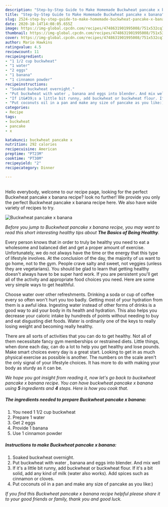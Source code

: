 ```yaml
---
description: "Step-by-Step Guide to Make Homemade Buckwheat pancake x banana"
title: "Step-by-Step Guide to Make Homemade Buckwheat pancake x banana"
slug: 2524-step-by-step-guide-to-make-homemade-buckwheat-pancake-x-banana
date: 2020-10-14T14:08:05.655Z
image: https://img-global.cpcdn.com/recipes/4748631901995008/751x532cq70/buckwheat-pancake-x-banana-recipe-main-photo.jpg
thumbnail: https://img-global.cpcdn.com/recipes/4748631901995008/751x532cq70/buckwheat-pancake-x-banana-recipe-main-photo.jpg
cover: https://img-global.cpcdn.com/recipes/4748631901995008/751x532cq70/buckwheat-pancake-x-banana-recipe-main-photo.jpg
author: Mario Hawkins
ratingvalue: 4.5
reviewcount: 11
recipeingredient:
- "1 1/2 cup buckwheat"
- "1 water"
- "2 eggs"
- "1 banana"
- "1 cinnamon powder"
recipeinstructions:
- "Soaked buckwheat overnight."
- "Put buckwheat with water , banana and eggs into blender. And mix well"
- "If it&#39;s a little bit runny, add buckwheat or buckwheat flour. If it&#39;s a bit solid, add any kind of milk (water also works). Add spices such as cinnamon or cloves."
- "Put coconuts oil in a pan and make any size of pancake as you like:)"
categories:
- Recipe
tags:
- buckwheat
- pancake
- x

katakunci: buckwheat pancake x 
nutrition: 292 calories
recipecuisine: American
preptime: "PT23M"
cooktime: "PT30M"
recipeyield: "2"
recipecategory: Dinner

---
```

<br>
Hello everybody, welcome to our recipe page, looking for the perfect Buckwheat pancake x banana recipe? look no further! We provide you only the perfect Buckwheat pancake x banana recipe here. We also have wide variety of recipes to try.
<br>


![Buckwheat pancake x banana](https://img-global.cpcdn.com/recipes/4748631901995008/751x532cq70/buckwheat-pancake-x-banana-recipe-main-photo.jpg)

<i>Before you jump to Buckwheat pancake x banana recipe, you may want to read this short interesting healthy tips about <strong>The Basics of Being Healthy</strong>.</i>

Every person knows that in order to truly be healthy you need to eat a wholesome and balanced diet and get a proper amount of exercise. Unfortunately, we do not always have the time or the energy that this type of lifestyle involves. At the conclusion of the day, the majority of us want to go home, not to the gym. People crave salty and sweet, not veggies (unless they are vegetarians). You should be glad to learn that getting healthy doesn't always have to be super hard work. If you are persistent you'll get all of the activity and appropriate food choices you need. Here are some very simple ways to get healthful.

Choose water over other refreshments. Drinking a soda or cup of coffee every so often won't hurt you too badly. Getting most of your hydration from them is a awful idea. Ingesting water instead of other forms of drinks is a good way to aid your body in its health and hydration. This also helps you decrease your caloric intake by hundreds of points without needing to buy and eat disgusting diet foods. Water is ordinarily one of the keys to really losing weight and becoming really healthy.

There are all sorts of activities that you can do to get healthy. Not all of them necessitate fancy gym memberships or restrained diets. Little things, when done each day, can do a lot to help you get healthy and lose pounds. Make smart choices every day is a great start. Looking to get in as much physical exercise as possible is another. The numbers on the scale aren't the only signal of your lifestyle choices. It has more to do with making your body as sturdy as it can be. 


<i>We hope you got insight from reading it, now let's go back to buckwheat pancake x banana recipe. You can have buckwheat pancake x banana using <strong>5</strong> ingredients and <strong>4</strong> steps. Here is how you cook that.
</i>

##### The ingredients needed to prepare Buckwheat pancake x banana:

1. You need 1 1/2 cup buckwheat
1. Prepare 1 water
1. Get 2 eggs
1. Provide 1 banana
1. Use 1 cinnamon powder


##### Instructions to make Buckwheat pancake x banana:

1. Soaked buckwheat overnight.
1. Put buckwheat with water , banana and eggs into blender. And mix well
1. If it&#39;s a little bit runny, add buckwheat or buckwheat flour. If it&#39;s a bit solid, add any kind of milk (water also works). Add spices such as cinnamon or cloves.
1. Put coconuts oil in a pan and make any size of pancake as you like:)


<i>If you find this Buckwheat pancake x banana recipe helpful please share it to your good friends or family, thank you and good luck.</i>
